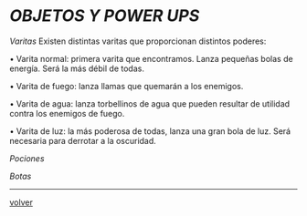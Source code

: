 
#		_OBJETOS Y POWER UPS_
_Varitas_
Existen distintas varitas que proporcionan distintos poderes:

•	Varita normal: primera varita que encontramos. Lanza pequeñas bolas de energía. Será la más débil de todas.

•	Varita de fuego: lanza llamas que quemarán a los enemigos.

•	Varita de agua: lanza torbellinos de agua que pueden resultar de utilidad contra los enemigos de fuego.

•	Varita de luz: la más poderosa de todas, lanza una gran bola de luz. Será necesaria para derrotar a la oscuridad.



_Pociones_

_Botas_

---
[volver](./../lilWhich.html)
